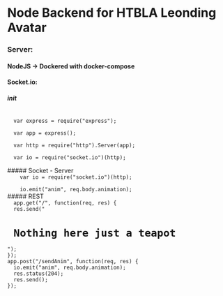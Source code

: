 # Node Backend for HTBLA Leonding Avatar

### Server:
#### NodeJS -> Dockered with docker-compose
#### Socket.io:
##### init
<code>
  var express = require("express");<br>
  var app = express();<br>
  var http = require("http").Server(app);<br>
  var io = require("socket.io")(http);<br>
</code>
##### Socket - Server
<code>
    var io = require("socket.io")(http);<br>
    io.emit("anim", req.body.animation);  
</code>
##### REST
<code>
  app.get("/", function(req, res) {
  res.send("<h1> Nothing here just a teapot </h1>");
});
app.post("/sendAnim", function(req, res) {
  io.emit("anim", req.body.animation);
  res.status(204);
  res.send();
});
</code>
